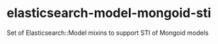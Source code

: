 # elasticsearch-model-mongoid-sti
Set of Elasticsearch::Model mixins to support STI of Mongoid models
